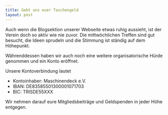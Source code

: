 ```yaml
---
title: Gebt uns euer Taschengeld
layout: post
---
```


Auch wenn die Blogsektion unserer Webseite etwas ruhig aussieht, ist der Verein doch so aktiv wie nie zuvor. Die mittwöchlichen Treffen sind gut besucht, die Ideen sprudeln und die Stimmung ist ständig auf dem Höhepunkt.

Währenddessen haben wir auch noch eine weitere organisatorische Hürde genommen und ein Konto eröffnet.

Unsere Kontoverbindung lautet

* Kontoinhaber: Maschinendeck e.V.
* IBAN: DE83585501300001071703
* BIC: TRISDE55XXX

Wir nehmen darauf eure Mitgliedsbeiträge und Geldspenden in jeder Höhe entgegen.